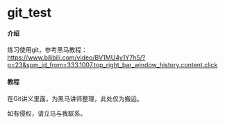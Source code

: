 # git_test

#### 介绍
练习使用git，参考黑马教程：
https://www.bilibili.com/video/BV1MU4y1Y7h5/?p=23&spm_id_from=333.1007.top_right_bar_window_history.content.click

#### 教程

在Git讲义里面，为黑马讲师整理，此处仅为搬运。

如有侵权，请立马与我联系。
